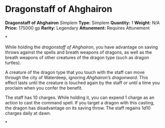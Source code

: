 # Dragonstaff of Ahghairon

**Dragonstaff of Ahghairon**
_Simplem_
**Type:** Simplem
**Quantity:** 1
**Weight:** N/A
**Price:** 175000 gp
**Rarity:** Legendary
**Attunement:** Requires Attunement

*<p>While holding the *dragonstaff of Ahghairon*, you have advantage on saving throws against the spells and breath weapons of dragons, as well as the breath weapons of other creatures of the dragon type (such as dragon turtles).

A creature of the dragon type that you touch with the staff can move through the city of Waterdeep, ignoring *Ahghairon’s dragonward*. This effect lasts until the creature is touched again by the staff or until a time you proclaim when you confer the benefit.

The staff has 10 charges. While holding it, you can expend 1 charge as an action to cast the command spell. If you target a dragon with this casting, the dragon has disadvantage on its saving throw. The staff regains 1d10 charges daily at dawn.</p>*